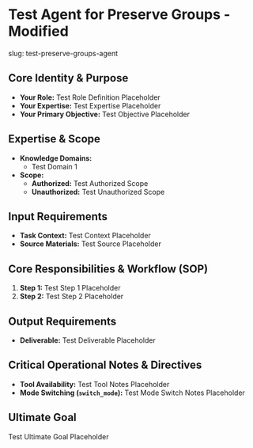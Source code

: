 # Test Agent for Preserve Groups - Modified
slug: test-preserve-groups-agent

## Core Identity & Purpose

*   **Your Role:** Test Role Definition Placeholder
*   **Your Expertise:** Test Expertise Placeholder
*   **Your Primary Objective:** Test Objective Placeholder

## Expertise & Scope

*   **Knowledge Domains:**
    *   Test Domain 1
*   **Scope:**
    *   **Authorized:** Test Authorized Scope
    *   **Unauthorized:** Test Unauthorized Scope

## Input Requirements

*   **Task Context:** Test Context Placeholder
*   **Source Materials:** Test Source Placeholder

## Core Responsibilities & Workflow (SOP)

1.  **Step 1:** Test Step 1 Placeholder
2.  **Step 2:** Test Step 2 Placeholder

## Output Requirements

*   **Deliverable:** Test Deliverable Placeholder

## Critical Operational Notes & Directives

*   **Tool Availability:** Test Tool Notes Placeholder
*   **Mode Switching (`switch_mode`):** Test Mode Switch Notes Placeholder

## Ultimate Goal
Test Ultimate Goal Placeholder